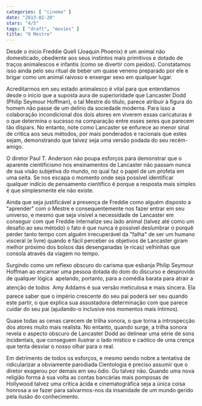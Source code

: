```yaml
---
categories: [ "cinema" ]
date: "2013-02-20"
stars: "4/5"
tags: [ "draft", "movies" ]
title: "O Mestre"
---
```

Desde o início Freddie Quell (Joaquin Phoenix) é um animal não
domesticado, obediente aos seus instintos mais primitivos e dotado de
traços animalescos e infantis (como se divertir com peidos). Constatamos
isso ainda pelo seu ritual de beber um quase veneno preparado por ele
e brigar como um animal raivoso e enxergar sexo em qualquer lugar.

Acreditarmos em seu estado animalesco é vital para que entendamos
desde o início que a suposta aura de superioridade que Lancaster Dodd
(Philip Seymour Hoffman), o tal Mestre do título, parece atribuir à
figura do homem não passe de um delírio da sociedade moderna. Para
isso a colaboração incondicional dos dois atores em viverem essas
caricaturas é o que determina o sucesso na comparação entre esses seres
que parecem tão díspars. No entanto, note como Lancaster se enfurece
ao menor sinal de crítica aos seus métodos, por mais ponderados e
racionais que estes sejam, demonstrando que talvez seja uma versão
podada do seu recém-amigo.

O diretor Paul T. Anderson não poupa esforços para demonstrar que o
aparente cientificismo nos ensinamentos de Lancaster não passam nunca de
sua visão subjetiva do mundo, no qual faz o papel de um profeta em uma
seita. Se nos escapa o momento onde seja possível identificar qualquer
indício de pensamento científico é porque a resposta mais simples é
que simplesmente ele não existe.

Ainda que seja justificável a presença de Freddie como alguém
disposto a "aprender" com o Mestre e consequentemente nos fazer entrar
em seu universo, e mesmo que seja visível a necessidade de Lancaster em
conseguir com que Freddie internalize seu lado animal (talvez até como
um desafio ao seu método) o fato é que nunca é possível deslumbrar o
porquê perder tanto tempo com alguém irrecuperável da "falha" de ser
um humano visceral (e livre) quando é fácil perceber os objetivos de
Lancaster giram melhor próximo dos bolsos das desenganadas (e ricas)
velhinhas que consola através da viagem no tempo.

Surgindo como um reflexo obscuro do carisma que esbanja Philip Seymour
Hoffman ao encarnar uma pessoa dotada do dom do discurso e desprovido
de qualquer lógica  apelando, portanto, para a comédia barata para
atrair a atenção de todos  Amy Addams é sua versão meticulosa e
mais sincera. Ela parece saber que o império crescente do seu pai poderá
ser seu quando este partir, o que explica sua assustadora determinação
com que parece cuidar do seu pai (ajudando-o inclusive nos momentos mais
íntimos).

Quase todas as cenas carecem de trilha sonora, o que torna a
introspecção dos atores muito mais realista. No entanto, quando surge,
a trilha sonora revela o aspecto obscuro de Lancaster Dodd ao delinear
uma série de sons incidentais, que conseguem ilustrar o lado místico
e caótico de uma crença que tenta desviar o nosso olhar para o real.

Em detrimento de todos os esforços, e mesmo sendo nobre a tentativa de
ridicularizar a obviamente parodiada Cientologia é preciso assumir que
o diretor exagerou por demais em seu ódio. Ou talvez não. Quando uma
nova religião forma à sua volta as contas bancárias mais pomposas de
Hollywood talvez uma crítica ácida e cinematográfica seja a única
coisa honrosa a se fazer para salvarmos-nos da insanidade de um mundo
gerido pela ilusão do conhecimento.

